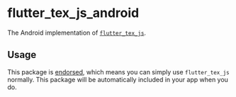 # flutter\_tex\_js\_android

The Android implementation of [`flutter_tex_js`][1].

## Usage

This package is [endorsed][2], which means you can simply use `flutter_tex_js`
normally. This package will be automatically included in your app when you do.

[1]: https://pub.dev/packages/flutter_tex_js
[2]: https://flutter.dev/docs/development/packages-and-plugins/developing-packages#endorsed-federated-plugin
